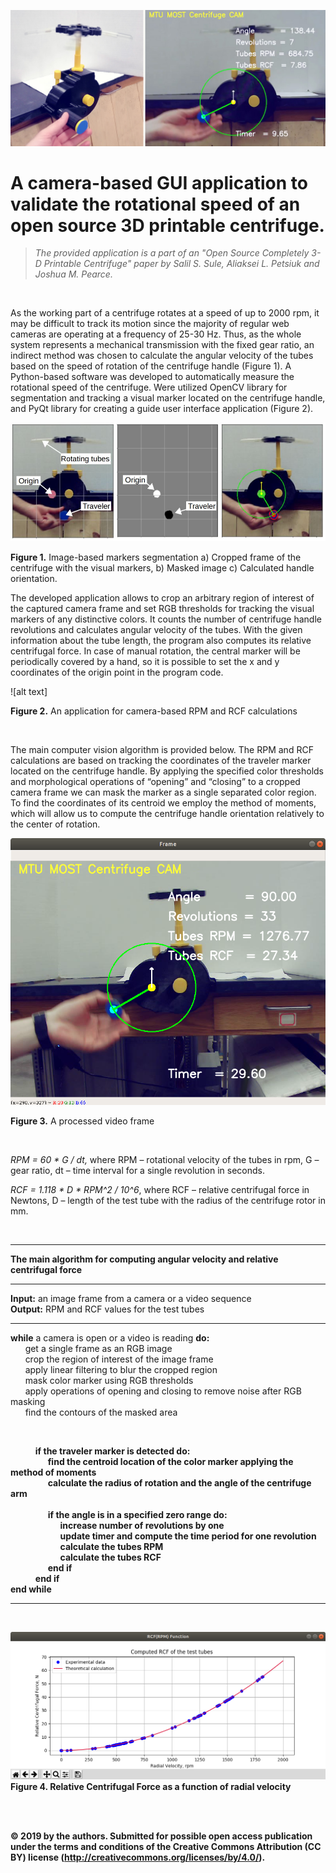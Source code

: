 ![alt text](images/Fig_0.jpg)

# A camera-based GUI application to validate the rotational speed of an open source 3D printable centrifuge.

 >*The provided application is a part of an "Open Source Completely 3-D Printable Centrifuge" paper by Salil S. Sule, Aliaksei L. Petsiuk and Joshua M. Pearce.*
<br />

As the working part of a centrifuge rotates at a speed of up to 2000 rpm, it may be difficult to track its motion since the majority of regular web cameras are operating at a frequency of 25-30 Hz. Thus, as the whole system represents a mechanical transmission with the fixed gear ratio, an indirect method was chosen to calculate the angular velocity of the tubes based on the speed of rotation of the centrifuge handle (Figure 1). A Python-based software was developed to automatically measure the rotational speed of the centrifuge. Were utilized OpenCV library for segmentation and tracking a visual marker located on the centrifuge handle, and PyQt library for creating a guide user interface application (Figure 2).

![alt text](images/Fig_1.JPG)

**Figure 1.** Image-based markers segmentation a) Cropped frame of the centrifuge with the
visual markers, b) Masked image c) Calculated handle orientation.
<br />

The developed application allows to crop an arbitrary region of interest of the captured camera frame and set RGB thresholds for tracking the visual markers of any distinctive colors. It counts the number of centrifuge handle revolutions and calculates angular velocity of the tubes. With the given information about the tube length, the program also computes its relative centrifugal force. In case of manual rotation, the central marker will be periodically covered by a hand, so it is possible to set the x and y coordinates of the origin point in the program code.

![alt text]

**Figure 2.** An application for camera-based RPM and RCF calculations

<br />

The main computer vision algorithm is provided below. The RPM and RCF calculations are based on tracking the coordinates of the traveler marker located on the centrifuge handle. By applying the specified color thresholds and morphological operations of “opening” and “closing” to a cropped camera frame we can mask the marker as a single separated color region. To find the coordinates of its centroid we employ the method of moments, which will allow us to compute the centrifuge handle orientation relatively to the center of rotation.

![alt text](images/Fig_3.png)

**Figure 3.** A processed video frame

<br/>

*RPM = 60 * G / dt,* where RPM – rotational velocity of the tubes in rpm, G – gear ratio, dt – time interval for a single
revolution in seconds.

*RCF = 1.118 * D * RPM^2 / 10^6*, where RCF – relative centrifugal force in Newtons, D – length of the test tube with the radius of the centrifuge rotor in mm.

<br/>

- - - -
**The main algorithm for computing angular velocity and relative centrifugal force**
- - - -
**Input:** an image frame from a camera or a video sequence <br/>
**Output:** RPM and RCF values for the test tubes <br/>
- - - -
**while** a camera is open or a video is reading **do:** <br/>
&nbsp;&nbsp;&nbsp;&nbsp;&nbsp;&nbsp;get a single frame as an RGB image <br/>
&nbsp;&nbsp;&nbsp;&nbsp;&nbsp;&nbsp;crop the region of interest of the image frame <br/>
&nbsp;&nbsp;&nbsp;&nbsp;&nbsp;&nbsp;apply linear filtering to blur the cropped region <br/>
&nbsp;&nbsp;&nbsp;&nbsp;&nbsp;&nbsp;mask color marker using RGB thresholds <br/>
&nbsp;&nbsp;&nbsp;&nbsp;&nbsp;&nbsp;apply operations of opening and closing to remove noise after RGB masking <br/>
&nbsp;&nbsp;&nbsp;&nbsp;&nbsp;&nbsp;find the contours of the masked area <b/>

<br/>

&nbsp;&nbsp;&nbsp;&nbsp;&nbsp;&nbsp;&nbsp;&nbsp;&nbsp;&nbsp;&nbsp;&nbsp;**if** the traveler marker is detected **do:** <br/>
&nbsp;&nbsp;&nbsp;&nbsp;&nbsp;&nbsp;&nbsp;&nbsp;&nbsp;&nbsp;&nbsp;&nbsp;&nbsp;&nbsp;&nbsp;&nbsp;&nbsp;&nbsp;find the centroid location of the color marker applying the method of moments <br/>
&nbsp;&nbsp;&nbsp;&nbsp;&nbsp;&nbsp;&nbsp;&nbsp;&nbsp;&nbsp;&nbsp;&nbsp;&nbsp;&nbsp;&nbsp;&nbsp;&nbsp;&nbsp;calculate the radius of rotation and the angle of the centrifuge arm <br/>
<br/>
&nbsp;&nbsp;&nbsp;&nbsp;&nbsp;&nbsp;&nbsp;&nbsp;&nbsp;&nbsp;&nbsp;&nbsp;&nbsp;&nbsp;&nbsp;&nbsp;&nbsp;&nbsp;**if** the angle is in a specified zero range **do:** <br/>
&nbsp;&nbsp;&nbsp;&nbsp;&nbsp;&nbsp;&nbsp;&nbsp;&nbsp;&nbsp;&nbsp;&nbsp;&nbsp;&nbsp;&nbsp;&nbsp;&nbsp;&nbsp;&nbsp;&nbsp;&nbsp;&nbsp;&nbsp;&nbsp;increase number of revolutions by one <br/>
&nbsp;&nbsp;&nbsp;&nbsp;&nbsp;&nbsp;&nbsp;&nbsp;&nbsp;&nbsp;&nbsp;&nbsp;&nbsp;&nbsp;&nbsp;&nbsp;&nbsp;&nbsp;&nbsp;&nbsp;&nbsp;&nbsp;&nbsp;&nbsp;update timer and compute the time period for one revolution <br/>
&nbsp;&nbsp;&nbsp;&nbsp;&nbsp;&nbsp;&nbsp;&nbsp;&nbsp;&nbsp;&nbsp;&nbsp;&nbsp;&nbsp;&nbsp;&nbsp;&nbsp;&nbsp;&nbsp;&nbsp;&nbsp;&nbsp;&nbsp;&nbsp;calculate the tubes RPM <br/>
&nbsp;&nbsp;&nbsp;&nbsp;&nbsp;&nbsp;&nbsp;&nbsp;&nbsp;&nbsp;&nbsp;&nbsp;&nbsp;&nbsp;&nbsp;&nbsp;&nbsp;&nbsp;&nbsp;&nbsp;&nbsp;&nbsp;&nbsp;&nbsp;calculate the tubes RCF <br/>
&nbsp;&nbsp;&nbsp;&nbsp;&nbsp;&nbsp;&nbsp;&nbsp;&nbsp;&nbsp;&nbsp;&nbsp;&nbsp;&nbsp;&nbsp;&nbsp;&nbsp;&nbsp;**end if** <br/>
&nbsp;&nbsp;&nbsp;&nbsp;&nbsp;&nbsp;&nbsp;&nbsp;&nbsp;&nbsp;&nbsp;&nbsp;**end if** <br/>
**end while** <br/>
- - - -

<br/>

![alt text](images/Fig_4.png)
**Figure 4.** Relative Centrifugal Force as a function of radial velocity

<br/>
<br/>


© 2019 by the authors. Submitted for possible open access publication under the terms and conditions of the Creative Commons Attribution (CC BY) license (http://creativecommons.org/licenses/by/4.0/).
&nbsp;
<br/> &nbsp;
